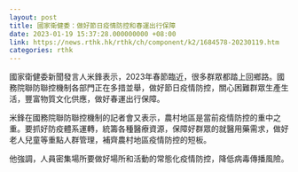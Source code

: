 ```yaml
---
layout: post
title: 國家衛健委：做好節日疫情防控和春運出行保障
date: 2023-01-19 15:37:28.000000000 +08:00
link: https://news.rthk.hk/rthk/ch/component/k2/1684578-20230119.htm
categories: rthk
---
```


國家衛健委新聞發言人米鋒表示，2023年春節臨近，很多群眾都踏上回鄉路。國務院聯防聯控機制各部門正在多措並舉，做好節日疫情防控，關心困難群眾生產生活，豐富物質文化供應，做好春運出行保障。

米鋒在國務院聯防聯控機制的記者會又表示，農村地區是當前疫情防控的重中之重。要抓好防疫體系運轉，統籌各種醫療資源，保障好群眾的就醫用藥需求，做好老人兒童等重點人群管理，補齊農村地區疫情防控的短板。

他強調，人員密集場所要做好場所和活動的常態化疫情防控，降低病毒傳播風險。
